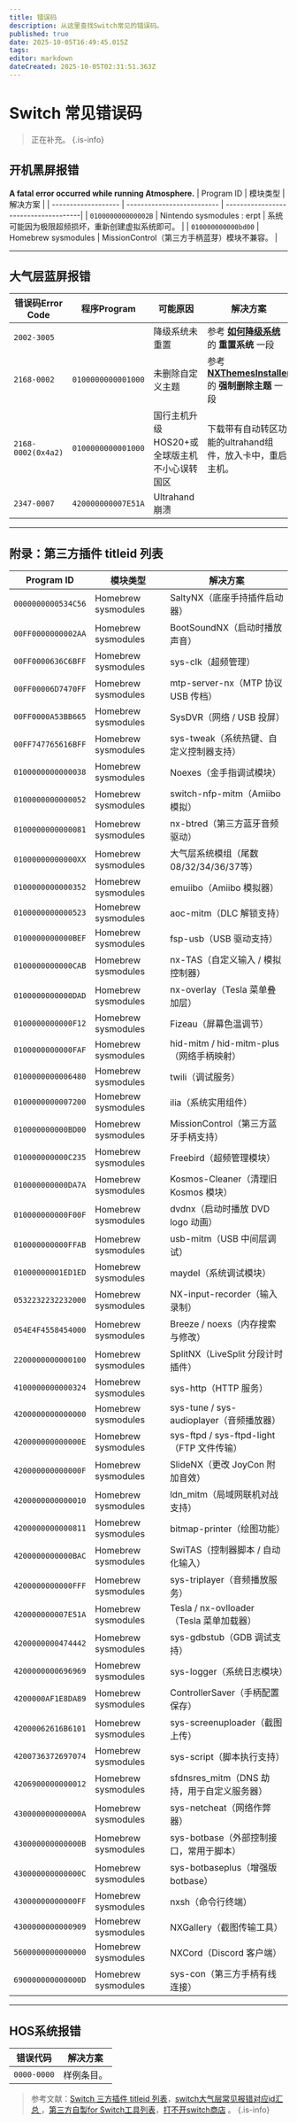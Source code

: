 ```yaml
---
title: 错误码
description: 从这里查找Switch常见的错误码。
published: true
date: 2025-10-05T16:49:45.015Z
tags: 
editor: markdown
dateCreated: 2025-10-05T02:31:51.363Z
---
```


# Switch 常见错误码
> 正在补充。
{.is-info}

## 开机黑屏报错
**A fatal error occurred while running Atmosphere.**
| Program ID          | 模块类型                    | 解决方案                               |
| ------------------- | -------------------------- | -------------------------------------|
| `010000000000002B`  | Nintendo sysmodules : erpt | 系统可能因为极限超频损坏，重新创建虚拟系统即可。    |
| `010000000000bd00`  | Homebrew sysmodules        | MissionControl（第三方手柄蓝芽）模块不兼容。    |

---

## 大气层蓝屏报错
| 错误码Error Code | 程序Program | 可能原因 | 解决方案 |
| ------- | ------ | ---------- | ---------- |
| `2002-3005` |  | 降级系统未重置 | 参考 **[如何降级系统](/How2Downgrade)** 的 **重置系统** 一段 |
| `2168-0002` | `0100000000001000` | 未删除自定义主题 | 参考 **[NXThemesInstaller](/NXThemesInstaller)** 的 **强制删除主题** 一段 |
| `2168-0002(0x4a2)` | `0100000000001000` | 国行主机升级HOS20+或全球版主机不小心误转国区 | 下载带有自动转区功能的ultrahand组件，放入卡中，重启主机。 |
| `2347-0007` | `420000000007E51A` | Ultrahand崩溃 |  |

---

## 附录：第三方插件 titleid 列表
| Program ID        | 模块类型                  | 解决方案                               |
|-------------------| ------------------------ | -------------------------------------|
| `0000000000534C56`  | Homebrew sysmodules      | SaltyNX（底座手持插件启动器）                         |
| `00FF0000000002AA`  | Homebrew sysmodules      | BootSoundNX（启动时播放声音）                         |
| `00FF0000636C6BFF`  | Homebrew sysmodules      | sys-clk（超频管理）                                  |
| `00FF00006D7470FF`  | Homebrew sysmodules      | mtp-server-nx（MTP 协议 USB 传档）                   |
| `00FF0000A53BB665`  | Homebrew sysmodules      | SysDVR（网络 / USB 投屏）                            |
| `00FF747765616BFF`  | Homebrew sysmodules      | sys-tweak（系统热键、自定义控制器支持）               |
| `0100000000000038`  | Homebrew sysmodules      | Noexes（金手指调试模块）                             |
| `0100000000000052`  | Homebrew sysmodules      | switch-nfp-mitm（Amiibo 模拟）                       |
| `0100000000000081`  | Homebrew sysmodules      | nx-btred（第三方蓝牙音频驱动）                       |
| `01000000000000XX`  | Homebrew sysmodules      | 大气层系统模组（尾数08/32/34/36/37等）        |
| `0100000000000352`  | Homebrew sysmodules      | emuiibo（Amiibo 模拟器）                             |
| `0100000000000523`  | Homebrew sysmodules      | aoc-mitm（DLC 解锁支持）                             |
| `0100000000000BEF`  | Homebrew sysmodules      | fsp-usb（USB 驱动支持）                              |
| `0100000000000CAB`  | Homebrew sysmodules      | nx-TAS（自定义输入 / 模拟控制器）                    |
| `0100000000000DAD`  | Homebrew sysmodules      | nx-overlay（Tesla 菜单叠加层）                       |
| `0100000000000F12`  | Homebrew sysmodules      | Fizeau（屏幕色温调节）                               |
| `0100000000000FAF`  | Homebrew sysmodules      | hid-mitm / hid-mitm-plus（网络手柄映射）              |
| `0100000000006480`  | Homebrew sysmodules      | twili（调试服务）                                   |
| `0100000000007200`  | Homebrew sysmodules      | ilia（系统实用组件）                                 |
| `010000000000BD00`  | Homebrew sysmodules      | MissionControl（第三方蓝牙手柄支持）                  |
| `010000000000C235`  | Homebrew sysmodules      | Freebird（超频管理模块）                             |
| `010000000000DA7A`  | Homebrew sysmodules      | Kosmos-Cleaner（清理旧 Kosmos 模块）                 |
| `010000000000F00F`  | Homebrew sysmodules      | dvdnx（启动时播放 DVD logo 动画）                    |
| `010000000000FFAB`  | Homebrew sysmodules      | usb-mitm（USB 中间层调试）                           |
| `01000000001ED1ED`  | Homebrew sysmodules      | maydel（系统调试模块）                               |
| `0532232232232000`  | Homebrew sysmodules      | NX-input-recorder（输入录制）                         |
| `054E4F4558454000`  | Homebrew sysmodules      | Breeze / noexs（内存搜索与修改）                     |
| `2200000000000100`  | Homebrew sysmodules      | SplitNX（LiveSplit 分段计时插件）                    |
| `4100000000000324`  | Homebrew sysmodules      | sys-http（HTTP 服务）                                |
| `4200000000000000`  | Homebrew sysmodules      | sys-tune / sys-audioplayer（音频播放器）              |
| `420000000000000E`  | Homebrew sysmodules      | sys-ftpd / sys-ftpd-light（FTP 文件传输）             |
| `420000000000000F`  | Homebrew sysmodules      | SlideNX（更改 JoyCon 附加音效）                      |
| `4200000000000010`  | Homebrew sysmodules      | ldn_mitm（局域网联机对战支持）                       |
| `4200000000000811`  | Homebrew sysmodules      | bitmap-printer（绘图功能）                            |
| `4200000000000BAC`  | Homebrew sysmodules      | SwiTAS（控制器脚本 / 自动化输入）                    |
| `4200000000000FFF`  | Homebrew sysmodules      | sys-triplayer（音频播放服务）                        |
| `420000000007E51A`  | Homebrew sysmodules      | Tesla / nx-ovlloader（Tesla 菜单加载器）             |
| `4200000000474442`  | Homebrew sysmodules      | sys-gdbstub（GDB 调试支持）                          |
| `4200000000696969`  | Homebrew sysmodules      | sys-logger（系统日志模块）                            |
| `4200000AF1E8DA89`  | Homebrew sysmodules      | ControllerSaver（手柄配置保存）                      |
| `42000062616B6101`  | Homebrew sysmodules      | sys-screenuploader（截图上传）                       |
| `4200736372697074`  | Homebrew sysmodules      | sys-script（脚本执行支持）                            |
| `4206900000000012`  | Homebrew sysmodules      | sfdnsres_mitm（DNS 劫持，用于自定义服务器）           |
| `430000000000000A`  | Homebrew sysmodules      | sys-netcheat（网络作弊器）                            |
| `430000000000000B`  | Homebrew sysmodules      | sys-botbase（外部控制接口，常用于脚本）                 |
| `430000000000000C`  | Homebrew sysmodules      | sys-botbaseplus（增强版 botbase）                    |
| `43000000000000FF`  | Homebrew sysmodules      | nxsh（命令行终端）                                    |
| `4300000000000909`  | Homebrew sysmodules      | NXGallery（截图传输工具）                             |
| `5600000000000000`  | Homebrew sysmodules      | NXCord（Discord 客户端）                             |
| `690000000000000D`  | Homebrew sysmodules      | sys-con（第三方手柄有线连接）                          |

---

## HOS系统报错
| 错误代码      | 解决方案                                  |
| ------------ | --------------------------------------- |
| `0000-0000`  | 样例条目。 |

> 参考文献：[Switch 三方插件 titleid 列表](https://shipengliang.com/games/switch-%E4%B8%89%E6%96%B9%E6%8F%92%E4%BB%B6-titleid-%E5%88%97%E8%A1%A8.html)，[switch大气层常见报错对应id汇总 ](http://www.k73.com/new/663761.html)，[第三方自製for Switch工具列表](https://www.tekqart.com/thread-273390-1-1.html)，[打不开switch商店](https://www.xiaoheihe.cn/app/bbs/link/cc9c703b2cc2) 。
{.is-info}
